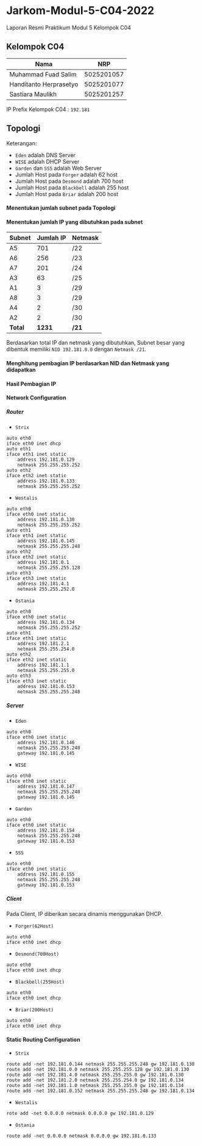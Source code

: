 # Jarkom-Modul-5-C04-2022

Laporan Resmi Praktikum Modul 5 Kelompok C04

## Kelompok C04

| **Nama**                  | **NRP**    |
| ------------------------- | ---------- |
| Muhammad Fuad Salim | 5025201057 |
| Handitanto Herprasetyo | 5025201077 |
| Sastiara Maulikh | 5025201257 |

IP Prefix Kelompok C04 : `192.181`

## Topologi


Keterangan:

- `Eden` adalah DNS Server
- `WISE` adalah DHCP Server
- `Garden` dan `SSS` adalah Web Server
- Jumlah Host pada `Forger` adalah 62 host
- Jumlah Host pada `Desmond` adalah 700 host
- Jumlah Host pada `Blackbell` adalah 255 host
- Jumlah Host pada `Briar` adalah 200 host

#### Menentukan jumlah subnet pada Topologi

#### Menentukan jumlah IP yang dibutuhkan pada subnet

| Subnet    | Jumlah IP | Netmask |
| --------- | --------- | ------- |
| A5        | 701       | /22     |
| A6        | 256       | /23     |
| A7        | 201       | /24     |
| A3        | 63        | /25     |
| A1        | 3         | /29     |
| A8        | 3         | /29     |
| A4        | 2         | /30     |
| A2        | 2         | /30     |
| **Total** | **1231**  | **/21** |

Berdasarkan total IP dan netmask yang dibutuhkan, Subnet besar yang dibentuk memiliki `NID 192.181.0.0` dengan `Netmask /21`.

#### Menghitung pembagian IP berdasarkan NID dan Netmask yang didapatkan


#### Hasil Pembagian IP


#### Network Configuration

##### Router

- `Strix`

```
auto eth0
iface eth0 inet dhcp
auto eth1
iface eth1 inet static
	address 192.181.0.129
	netmask 255.255.255.252
auto eth2
iface eth2 inet static
	address 192.181.0.133
	netmask 255.255.255.252
```

- `Westalis`

```
auto eth0
iface eth0 inet static
	address 192.181.0.130
	netmask 255.255.255.252
auto eth1
iface eth1 inet static
	address 192.181.0.145
	netmask 255.255.255.248
auto eth2
iface eth2 inet static
	address 192.181.0.1
	netmask 255.255.255.128
auto eth3
iface eth3 inet static
	address 192.181.4.1
	netmask 255.255.252.0
```

- `Ostania`

```
auto eth0
iface eth0 inet static
	address 192.181.0.134
	netmask 255.255.255.252
auto eth1
iface eth1 inet static
	address 192.181.2.1
	netmask 255.255.254.0
auto eth2
iface eth2 inet static
	address 192.181.1.1
	netmask 255.255.255.0
auto eth3
iface eth3 inet static
	address 192.181.0.153
	netmask 255.255.255.248
```

##### Server

- `Eden`

```
auto eth0
iface eth0 inet static
	address 192.181.0.146
	netmask 255.255.255.248
	gateway 192.181.0.145
```

- `WISE`

```
auto eth0
iface eth0 inet static
	address 192.181.0.147
	netmask 255.255.255.248
	gateway 192.181.0.145
```

- `Garden`

```
auto eth0
iface eth0 inet static
	address 192.181.0.154
	netmask 255.255.255.248
	gateway 192.181.0.153
```

- `SSS`

```
auto eth0
iface eth0 inet static
	address 192.181.0.155
	netmask 255.255.255.248
	gateway 192.181.0.153
```

##### Client

Pada Client, IP diberikan secara dinamis menggunakan DHCP. 

- `Forger(62Host)`

```
auto eth0
iface eth0 inet dhcp
```

- `Desmond(700Host)`

```
auto eth0
iface eth0 inet dhcp
```

- `Blackbell(255Host)`

```
auto eth0
iface eth0 inet dhcp
```

- `Briar(200Host)`

```
auto eth0
iface eth0 inet dhcp
```

#### Static Routing Configuration

- `Strix`

```
route add -net 192.181.0.144 netmask 255.255.255.248 gw 192.181.0.130
route add -net 192.181.0.0 netmask 255.255.255.128 gw 192.181.0.130
route add -net 192.181.4.0 netmask 255.255.255.0 gw 192.181.0.130
route add -net 192.181.2.0 netmask 255.255.254.0 gw 192.181.0.134
route add -net 192.181.1.0 netmask 255.255.255.0 gw 192.181.0.134
route add -net 192.181.0.152 netmask 255.255.255.248 gw 192.181.0.134
```

- `Westalis`

```
rote add -net 0.0.0.0 netmask 0.0.0.0 gw 192.181.0.129
```

- `Ostania`

```
route add -net 0.0.0.0 netmask 0.0.0.0 gw 192.181.0.133
```
